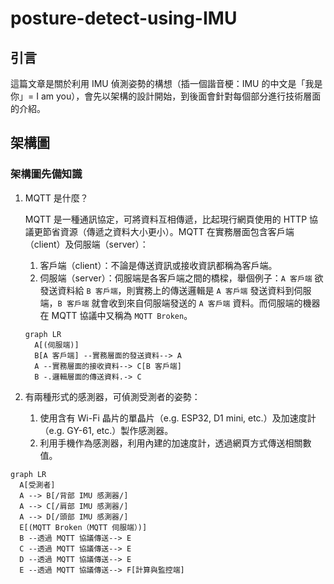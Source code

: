 # posture-detect-using-IMU

## 引言

這篇文章是關於利用 IMU 偵測姿勢的構想（插一個諧音梗：IMU 的中文是「我是你」= I am you），會先以架構的設計開始，到後面會針對每個部分進行技術層面的介紹。

## 架構圖

### 架構圖先備知識

1. MQTT 是什麼？

   MQTT 是一種通訊協定，可將資料互相傳遞，比起現行網頁使用的 HTTP 協議更節省資源（傳遞之資料大小更小）。MQTT 在實務層面包含客戶端（client）及伺服端（server）：

   1. 客戶端（client）：不論是傳送資訊或接收資訊都稱為客戶端。
   2. 伺服端（server）：伺服端是各客戶端之間的橋樑，舉個例子：`A 客戶端` 欲發送資料給 `B 客戶端`，則實務上的傳送邏輯是 `A 客戶端` 發送資料到伺服端，`B 客戶端` 就會收到來自伺服端發送的 `A 客戶端` 資料。而伺服端的機器在 MQTT 協議中又稱為 `MQTT Broken`。

   ```mermaid
   graph LR
     A[(伺服端)]
     B[A 客戶端] --實務層面的發送資料--> A
     A --實務層面的接收資料--> C[B 客戶端]
     B -.邏輯層面的傳送資料.-> C
   ```
   
2. 有兩種形式的感測器，可偵測受測者的姿勢：
   1. 使用含有 Wi-Fi 晶片的單晶片（e.g. ESP32, D1 mini, etc.）及加速度計（e.g. GY-61, etc.）製作感測器。
   2. 利用手機作為感測器，利用內建的加速度計，透過網頁方式傳送相關數值。

```mermaid
graph LR
  A[受測者]
  A --> B[/背部 IMU 感測器/]
  A --> C[/肩部 IMU 感測器/]
  A --> D[/頭部 IMU 感測器/]
  E[(MQTT Broken（MQTT 伺服端）)]
  B --透過 MQTT 協議傳送--> E
  C --透過 MQTT 協議傳送--> E
  D --透過 MQTT 協議傳送--> E
  E --透過 MQTT 協議傳送--> F[計算與監控端]
```
